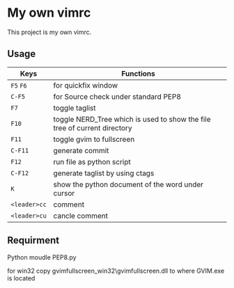 My own vimrc
============

This project is my own vimrc. 

Usage
----------

Keys |Functions
----|----|
`F5` `F6` |for quickfix window
`C-F5` |for Source check under standard PEP8
`F7` |toggle taglist
`F10` |toggle NERD_Tree which is used to show the file tree of current directory
`F11` |toggle gvim to fullscreen
`C-F11` |generate commit
`F12` |run file as python script
`C-F12` |generate taglist by using ctags
`K` |show the python document of the word under cursor
`<leader>cc` |comment
`<leader>cu` |cancle comment

Requirment
----------

Python moudle PEP8.py

for win32 copy gvimfullscreen_win32\gvimfullscreen.dll to where GVIM.exe is
located
